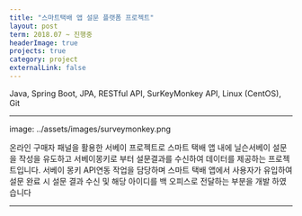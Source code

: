 ```yaml
---
title: "스마트택배 앱 설문 플랫폼 프로젝트"
layout: post
term: 2018.07 ~ 진행중
headerImage: true
projects: true
category: project
externalLink: false
---
```


Java, Spring Boot, JPA, RESTful API, SurKeyMonkey API, Linux (CentOS), Git

---

image: ../assets/images/surveymonkey.png

온라인 구매자 패널을 활용한 서베이 프로젝트로 스마트 택배 앱 내에 닐슨서베이 설문을 작성을 유도하고 서베이몽키로 부터 설문결과를 수신하여 데이터를 제공하는 프로젝트입니다.
서베이 몽키 API연동 작업을 담당하며 스마트 택배 앱에서 사용자가 유입하여 설문 완료 시 설문 결과 수신 및 해당 아이디를 백 오피스로 전달하는 부분을 개발 하였습니다

---

